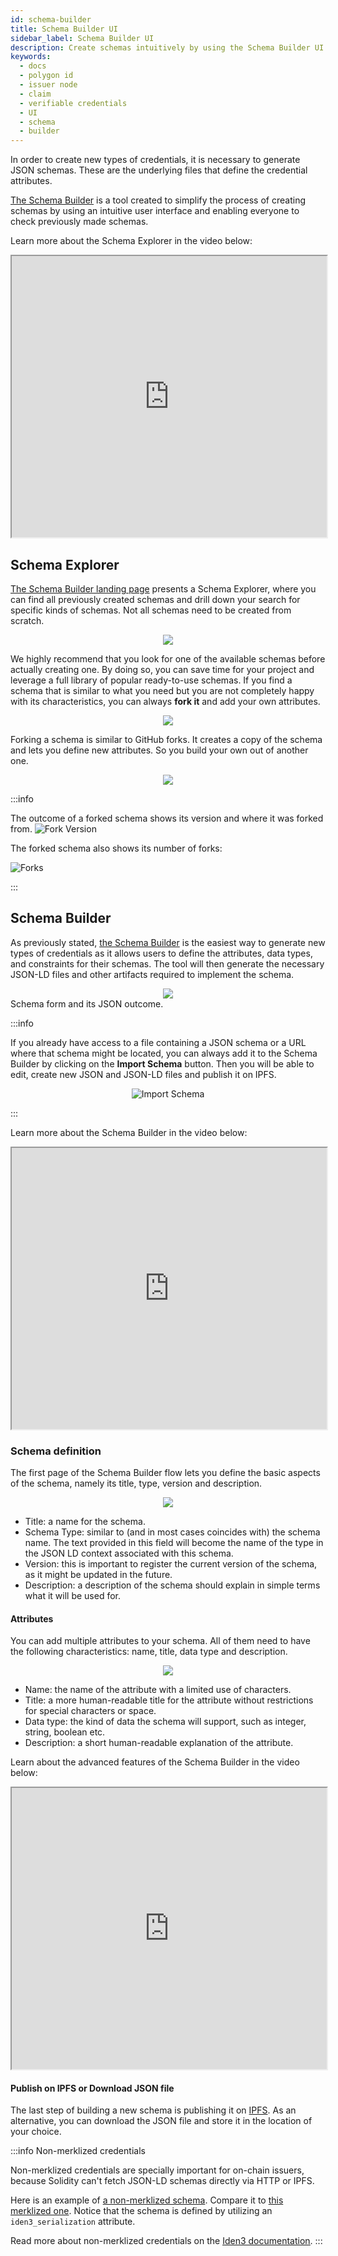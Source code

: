 ```yaml
---
id: schema-builder
title: Schema Builder UI
sidebar_label: Schema Builder UI
description: Create schemas intuitively by using the Schema Builder UI.
keywords:
  - docs
  - polygon id
  - issuer node
  - claim
  - verifiable credentials
  - UI
  - schema
  - builder
---
```


In order to create new types of credentials, it is necessary to generate JSON schemas. These are the underlying files that define the credential attributes.

[The Schema Builder](https://schema-builder.polygonid.me/) is a tool created to simplify the process of creating schemas by using an intuitive user interface and enabling everyone to check previously made schemas.

Learn more about the Schema Explorer in the video below:

<div align="center" style={{margin: 40}}>
<iframe src="https://www.youtube.com/embed/L2UYsMc3GtE?si=YPmEv-HWf00HwruV" width="100%" height="450" allowfullscreen></iframe>
</div>

## Schema Explorer

[The Schema Builder landing page](https://schema-builder.polygonid.me/) presents a Schema Explorer, where you can find all previously created schemas and drill down your search for specific kinds of schemas. Not all schemas need to be created from scratch.

<div align="center">
<img src= {useBaseUrl("img/schema-explorer.png")} align="center" />
</div>

We highly recommend that you look for one of the available schemas before actually creating one. By doing so, you can save time for your project and leverage a full library of popular ready-to-use schemas.
If you find a schema that is similar to what you need but you are not completely happy with its characteristics, you can always **fork it** and add your own attributes.

<div align="center">
<img src= {useBaseUrl("img/fork-schema.png")} align="center" />
</div>

Forking a schema is similar to GitHub forks. It creates a copy of the schema and lets you define new attributes. So you build your own out of another one.

<div align="center">
<img src= {useBaseUrl("img/fork-define-schema.png")} align="center" />
</div>

:::info

The outcome of a forked schema shows its version and where it was forked from.
![Fork Version](/img/fork-versions.png)

The forked schema also shows its number of forks:

![Forks](/img/forks.png)

:::

## Schema Builder

As previously stated, [the Schema Builder](https://schema-builder.polygonid.me/builder) is the easiest way to generate new types of credentials as it allows users to define the attributes, data types, and constraints for their schemas. The tool will then generate the necessary JSON-LD files and other artifacts required to implement the schema.

<div align="center">
<img src= {useBaseUrl("img/schema-builder.png")} align="center" />
</div>
Schema form and its JSON outcome.

:::info

If you already have access to a file containing a JSON schema or a URL where that schema might be located, you can always add it to the Schema Builder by clicking on the **Import Schema** button. Then you will be able to edit, create new JSON and JSON-LD files and publish it on IPFS.

<div align = "center">

![Import Schema](/img/import-schema.png)

</div>

:::

Learn more about the Schema Builder in the video below:

<div align="center" style={{margin: 40}}>
<iframe src="https://www.youtube.com/embed/IHFzM0F-KAI?si=42ob9hz4gG6tpEHQ" width="100%" height="450" allowfullscreen></iframe>
</div>

### Schema definition

The first page of the Schema Builder flow lets you define the basic aspects of the schema, namely its title, type, version and description.

<div align="center">
<img src= {useBaseUrl("img/define-schema.png")} align="center" />
</div>

- Title: a name for the schema.
- Schema Type: similar to (and in most cases coincides with) the schema name. The text provided in this field will become the name of the type in the JSON LD context associated with this schema.
- Version: this is important to register the current version of the schema, as it might be updated in the future.
- Description: a description of the schema should explain in simple terms what it will be used for.

#### Attributes

You can add multiple attributes to your schema. All of them need to have the following characteristics: name, title, data type and description.

<div align="center">
<img src= {useBaseUrl("img/define-attributes.png")} align="center" />
</div>

- Name: the name of the attribute with a limited use of characters.
- Title: a more human-readable title for the attribute without restrictions for special characters or space.
- Data type: the kind of data the schema will support, such as integer, string, boolean etc.
- Description: a short human-readable explanation of the attribute.

Learn about the advanced features of the Schema Builder in the video below:

<div align="center" style={{margin: 40}}>
<iframe src="https://www.youtube.com/embed/lW2atrdpFaU?si=0BlqzS6kzXNK4nw3" width="100%" height="450" allowfullscreen></iframe>
</div>

#### Publish on IPFS or Download JSON file

The last step of building a new schema is publishing it on [IPFS](https://ipfs.tech/). As an alternative, you can download the JSON file and store it in the location of your choice.

:::info Non-merklized credentials

Non-merklized credentials are specially important for on-chain issuers, because Solidity can't fetch JSON-LD schemas directly via HTTP or IPFS.

Here is an example of [a non-merklized schema](https://github.com/iden3/claim-schema-vocab/blob/main/schemas/json-ld/player-nonmerklized.jsonld). Compare it to [this merklized one](https://github.com/iden3/claim-schema-vocab/blob/main/schemas/json-ld/kyc-v4.jsonld). Notice that the schema is defined by utilizing an `iden3_serialization` attribute.

Read more about non-merklized credentials on the <ins>[Iden3 documentation](https://docs.iden3.io/protocol/non-merklized/)</ins>.
:::
